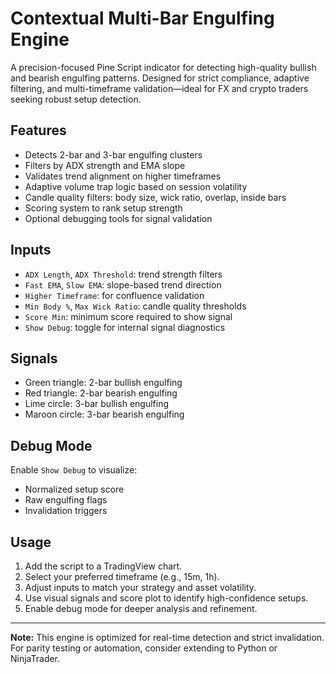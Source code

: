 # Contextual Multi-Bar Engulfing Engine

A precision-focused Pine Script indicator for detecting high-quality bullish and bearish engulfing patterns. Designed for strict compliance, adaptive filtering, and multi-timeframe validation—ideal for FX and crypto traders seeking robust setup detection.

##  Features
- Detects 2-bar and 3-bar engulfing clusters
- Filters by ADX strength and EMA slope
- Validates trend alignment on higher timeframes
- Adaptive volume trap logic based on session volatility
- Candle quality filters: body size, wick ratio, overlap, inside bars
- Scoring system to rank setup strength
- Optional debugging tools for signal validation

##  Inputs
- `ADX Length`, `ADX Threshold`: trend strength filters
- `Fast EMA`, `Slow EMA`: slope-based trend direction
- `Higher Timeframe`: for confluence validation
- `Min Body %`, `Max Wick Ratio`: candle quality thresholds
- `Score Min`: minimum score required to show signal
- `Show Debug`: toggle for internal signal diagnostics

##  Signals
-  Green triangle: 2-bar bullish engulfing
-  Red triangle: 2-bar bearish engulfing
-  Lime circle: 3-bar bullish engulfing
-  Maroon circle: 3-bar bearish engulfing

##  Debug Mode
Enable `Show Debug` to visualize:
- Normalized setup score
- Raw engulfing flags
- Invalidation triggers

##  Usage
1. Add the script to a TradingView chart.
2. Select your preferred timeframe (e.g., 15m, 1h).
3. Adjust inputs to match your strategy and asset volatility.
4. Use visual signals and score plot to identify high-confidence setups.
5. Enable debug mode for deeper analysis and refinement.

---

**Note:** This engine is optimized for real-time detection and strict invalidation. For parity testing or automation, consider extending to Python or NinjaTrader.

